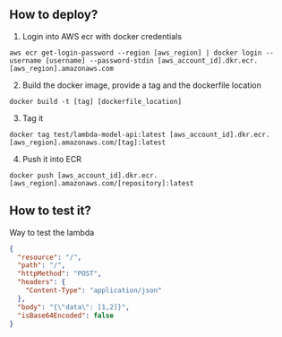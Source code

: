 ## How to deploy?

1. Login into AWS ecr with docker credentials
```SH
aws ecr get-login-password --region [aws_region] | docker login --username [username] --password-stdin [aws_account_id].dkr.ecr.[aws_region].amazonaws.com
```

2. Build the docker image, provide a tag and the dockerfile location
```SH
docker build -t [tag] [dockerfile_location]
```

3. Tag it
```SH
docker tag test/lambda-model-api:latest [aws_account_id].dkr.ecr.[aws_region].amazonaws.com/[tag]:latest
```

4. Push it into ECR
```SH
docker push [aws_account_id].dkr.ecr.[aws_region].amazonaws.com/[repository]:latest
```


## How to test it?

Way to test the lambda

```JSON
{
  "resource": "/",
  "path": "/",
  "httpMethod": "POST",
  "headers": {
    "Content-Type": "application/json"
  },
  "body": "{\"data\": [1,2]}",
  "isBase64Encoded": false
}
```